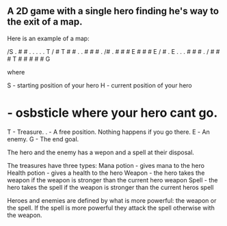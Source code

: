 ## A 2D game with a single hero finding he's way to the exit of a map. ##

Here is an example of a map:

 /S . # # . . . . . T 
/ # T # # . . # # # .
 /# . # # # E # # # E 
/ # . E . . . # # # . 
/ # # # T # # # # # G

where 

S - starting position of your hero
H - current position of your hero
# - osbsticle where your hero cant go.
T - Treasure.
. - A free position. Nothing happens if you go there.
Е - An enemy.
G - The end goal.

The hero and the enemy has a wepon and a spell at their disposal.

The treasures have three types:
Mana potion - gives mana to the hero
Health potion - gives a health to the hero
Weapon - the hero takes the weapon if the weapon is stronger than the current hero weapon
Spell - the hero takes the spell if the weapon is stronger than the current heros spell

Heroes and enemies are defined by what is more powerful: the weapon or the spell. 
If the spell is more powerful they attack the spell otherwise with the weapon.
